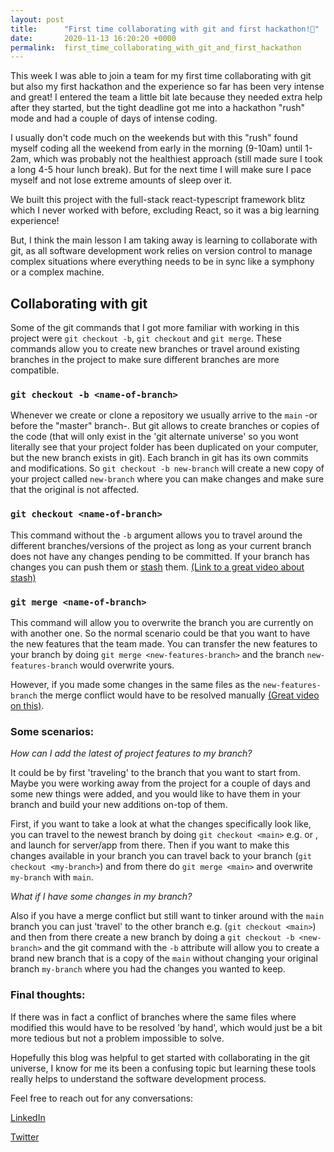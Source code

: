 ```yaml
---
layout: post
title:      "First time collaborating with git and first hackathon!🥳"
date:       2020-11-13 16:20:20 +0000
permalink:  first_time_collaborating_with_git_and_first_hackathon
---
```



This week I was able to join a team for my first time collaborating with git but also my first hackathon and the experience so far has been very intense and great! I entered the team a little bit late because they needed extra help after they started, but the tight deadline got me into a hackathon "rush" mode and had a couple of days of intense coding. 

I usually don't code much on the weekends but with this "rush" found myself coding all the weekend from early in the morning (9-10am) until 1-2am, which was probably not the healthiest approach (still made sure I took a long 4-5 hour lunch break). But for the next time I will make sure I pace myself and not lose extreme amounts of sleep over it.

We built this project with the full-stack react-typescript framework blitz which I never worked with before, excluding React, so it was a big learning experience!

But, I think the main lesson I am taking away is learning to collaborate with git, as all software development work relies on version control to manage complex situations where everything needs to be in sync like a symphony or a complex machine.

## Collaborating with git

Some of the git commands that I got more familiar with working in this project were `git checkout -b`, `git checkout` and `git merge`. These commands allow you to create new branches or travel around existing branches in the project to make sure different branches are more compatible.

### `git checkout -b <name-of-branch>`

Whenever we create or clone a repository we usually arrive to the `main` -or before the "master" branch-. But git allows to create branches or copies of the code (that will only exist in the 'git alternate universe' so you wont literally see that your project folder has been duplicated on your computer, but 
 the new branch exists in git). Each branch in git has its own commits and modifications. So `git checkout -b new-branch` will create a new copy of your project called `new-branch` where you can make changes and make sure that the original is not affected.

### `git checkout <name-of-branch>`

This command without the `-b` argument allows you to travel around the different branches/versions of the project as long as your current branch does not have any changes pending to be committed. If your branch has changes you can push them or [stash](https://git-scm.com/docs/git-stash#:~:text=DESCRIPTION,to%20match%20the%20HEAD%20commit.) them. [(Link to a great video about stash)](https://youtu.be/KLEDKgMmbBI?t=525)

### `git merge <name-of-branch>` 

This command will allow you to overwrite the branch you are currently on with another one. So the normal scenario could be that you want to have the new features that the team made. You can transfer the new features to your branch by doing `git merge <new-features-branch>` and the branch `new-features-branch` would overwrite yours.

However, if you made some changes in the same files as the `new-features-branch` the merge conflict would have to be resolved manually [(Great video on this)](https://www.youtube.com/watch?v=__cR7uPBOIk).

### Some scenarios:

*How can I add the latest of project features to my branch?*

It could be by first 'traveling' to the branch that you want to start from. Maybe you were working away from the project for a couple of days and some new things were added, and you would like to have them in your branch and build your new additions on-top of them. 

First, if you want to take a look at what the changes specifically look like, you can travel to the newest branch by doing `git checkout <main>` e.g. or <any branch name>, and launch for server/app from there. Then if you want to make this changes available in your branch you can travel back to your branch (`git checkout <my-branch>`) and from there do `git merge <main>` and overwrite `my-branch` with `main`.

*What if I have some changes in my branch?*

Also if you have a merge conflict but still want to tinker around with the `main` branch you can just 'travel' to the other branch e.g. (`git checkout <main>`) and then from there create a new branch by doing a `git checkout -b <new-branch>` and the git command with the `-b` attribute will allow you to create a brand new branch that is a copy of the `main` without changing your original branch `my-branch` where you had the changes you wanted to keep.

### Final thoughts:

If there was in fact a conflict of branches where the same files where modified this would have to be resolved 'by hand', which would just be a bit more tedious but not a problem impossible to solve.

Hopefully this blog was helpful to get started with collaborating in the git universe, I know for me its been a confusing topic but learning these tools really helps to understand the software development process.

Feel free to reach out for any conversations:

[LinkedIn](https://www.linkedin.com/in/santiago-salazar-pavajeau/)

[Twitter](https://twitter.com/santispavajeau)



